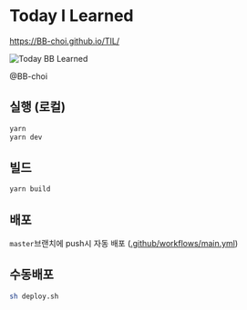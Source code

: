 # Today I Learned

https://BB-choi.github.io/TIL/

![Today BB Learned](https://user-images.githubusercontent.com/78826879/178685585-da87e96a-cec5-4495-9b4f-f5c1a956f9a8.png)

@BB-choi

## 실행 (로컬)

```bash
yarn
yarn dev
```

## 빌드

```bash
yarn build
```

## 배포

`master`브랜치에 push시 자동 배포 ([.github/workflows/main.yml](https://github.com/BB-choi/TIL/blob/master/.github/workflows/main.yml))

## 수동배포

```bash
sh deploy.sh
```

